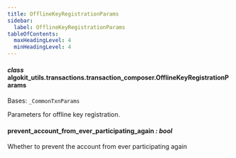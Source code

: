 ```yaml
---
title: OfflineKeyRegistrationParams
sidebar:
  label: OfflineKeyRegistrationParams
tableOfContents:
  maxHeadingLevel: 4
  minHeadingLevel: 4
---
```


#### _class_ algokit_utils.transactions.transaction_composer.OfflineKeyRegistrationParams

Bases: `_CommonTxnParams`

Parameters for offline key registration.

#### prevent_account_from_ever_participating_again _: bool_

Whether to prevent the account from ever participating again
